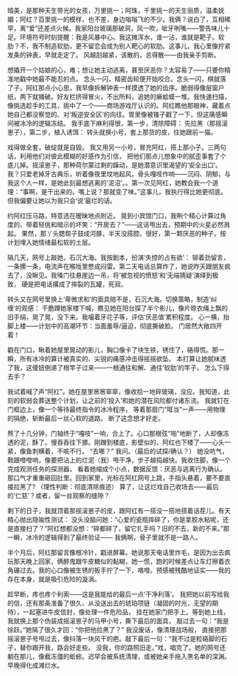 晴美，是那种天生带光的女孩，万里挑一；阿珠，千里挑一的天生丽质，温柔妩媚；阿红？百里挑一的模样，也不差，身边嗡嗡飞的不少。我俩？说白了，互相稀罕，离“爱”还差点火候。我家阳台玻璃那破洞，风一吹，呲牙咧嘴——警告味儿十足。环境符号时刻提醒：我是风暴中心。我这摊浑水，谁一沾，谁就是靶子。软肋？不，我不制造软肋，更不留恋会成为别人靶心的软肋。这事儿，我心里像拧紧发条的钟表，早就走定了。 风越刮越紧，该散的，总得散——由我亲手剪断。

想撬开一个姑娘的心，难；想让她主动逃离，甚至厌恶你？太容易了——只要你精准地戳中她最不能忍的点。 念头一闪，精密齿轮便开始咬合。念头一闪，棋就落了子。阿红那点小心思，我早像拆解钟表一样摸透了她的齿序。脆弱得像层窗户纸，两下就捅破。好友栏挤得冒火，不出所料，追她的癞蛤蟆一堆。我快速扫描，像挑选趁手的工具，挑中了一个——商场游戏厅认识的。阿红瞧他那眼神，藏着点她自己都没察觉的、对‘叛逆安全区’的向往。胃里像被锥子戳了一下，但这痛感瞬间被冰冷的逻辑冻结。 我手底下麻利得很，第一步，清除障碍： 先拉黑（那摇滚崽子），第二步，植入诱饵： 转头就换小号，套上那货的皮，往她跟前一猫。

戏得做全套，破绽就是自毁。 我又用另一小号，冒充阿红，搭上那小子。三两句话，利用他们对彼此模糊的好感作为引信， 把他们那点儿想象中的腻歪事套了个底儿掉。摇滚崽子，那种荷尔蒙过剩的躁动，是她潜意识里渴望的‘安全出口’。 我？只爱老掉牙古典乐，听着像夜里坟地起风，骨头嘎吱作响——沉闷、阴郁，与我这个人一样，是她此刻最想逃离的‘泥沼’。。第一次见阿红，她教会我一个道理：“事啊，是干出来的。嘴上说？那就变了味。”这事儿，我执行得比她更彻底。 但我偏要让她以为我只会‘说’最烂的话。

约阿红压马路，特意选在暧昧地点附近。 晃到小宾馆门口，我咧个精心计算过角度的、带着轻佻和暗示的坏笑：“开房去？”——这话甩出去，预期中的火星必然溅起。 果然，那丫头腮帮子鼓成河豚，半天没搭腔。很好，第一颗厌恶的种子，按计划埋入她情绪最松软的土层。 

隔几天，网号上敲她，石沉大海。我按剧本，扮演‘失控的占有欲’： 铆着劲留言，一条摞一条，电流声在喉咙里憋成闷雷。第二天电话总算炸了，她说昨天跟朋友疯去了，没瞅见。我嗓门往悬崖边一吊，将‘被忽视的愤怒’和‘无端猜疑’演绎到极致， 硬是把电话撂成了摔裂的瓦罐，死寂。

转头又在网号里换上‘卑微求和’的面具赔不是，石沉大海。切换策略，制造‘纠缠’的观感： 干脆蹲她家楼下喊，瞧见她在阳台探了半个影儿，像片晾衣绳上飘的旧手绢，晃了晃，没下来。我嘬着牙花子等，评估‘厌恶值’累积程度。 心一横，抬脚上楼——计划中的高潮环节：当面羞辱/逼迫，彻底撕破脸。 门居然大敞四开着！

戳在门口，瞅着她屋里晃动的影儿，胸口像卡了块生铁，锈住了，硌得慌。那一瞬，所有冰冷的算计被真实的、尖锐的痛感冲击得摇摇欲坠。 本打算让她腻味透了我，这傻妞倒递了根竿子过来——一根通往和解、通往‘软肋’的竿子。 怎么下得去手？

我试着喊了声“阿红”。她在屋里窸窸窣窣，像收拾一地碎玻璃，没应。我知道，此刻的软弱会葬送整个计划，让之前的‘投入’和她的潜在风险都付诸东流。 我就钉在门框边上，像一个等待最终指令的冰冷程序， 等着那扇门“哐当”一声——用物理的隔绝，斩断最后一丝心软的退路。 断了这念想才好走。

熬了十几分钟，门轴终于“嘎吱”一响，合上了。心口那根弦“啪”地断了，人却像冻透的泥，酥了。慢吞吞往下挪。刚蹭到楼底，影壁似的，阿红也下楼了——心头一紧，像鱼刺横着，不咳不行。 “去哪？” 我问。（最后的试探/确认？） 她没吭气，鞋跟噔噔响，像要把沾上的烂泥（我）甩干净，步子越捣越快。我收住脚，像一个完成观测任务的探测器， 看着她缩成个小点，数据反馈：厌恶与逃离行为确认。 那口气才重重砸回肚里。回到家里，光标在阿红网号上跳，手指头悬着，要不要直接拉黑了? （理性判断：彻底清除痕迹） 算了，让这烂戏自己收场去——最后的‘仁慈’？或者，留一丝观察的缝隙？

剩下的日子，我就顶着那摇滚崽子的皮，跟阿红有一搭没一搭地搭着话茬儿。有天精心抛出隐喻性测试： 没头没脑问她：“心爱的瓷瓶摔碎了，你是拿胶水粘呢，还是直接扫了？”阿红想都没想：“碎都碎了，留它扎手吗？旧的不去，新的不来。”那一瞬，冰冷的逻辑得到了最终验证—— 我俩啊，骨子里就不是一路人。

半个月后，阿红那留言像根冷针，戳进屏幕。她说那天电话里炸毛，是因为出去疯玩那天晚上回家，俩醉鬼跟牛皮糖似的黏糊，她一慌，跑的时候差点让车灯擦着衣角碾过去。我的心口像被生锈的扳手拧了一下，咯噔。预感被残酷地证实——我的存在本身，就是吸引危险的漩涡。

趁早断，疼也疼个利索——这是我能给的最后一点‘干净利落’。 我把她以前写给我的信，还有那条准备了很久、从没送出去的琥珀项链（凝固的时光，无望的期待），一起塞进牛皮信封，像处理一件危险品， 挂在她家门把手上。等到她上线，我就换上那个伪装成摇滚崽子的马甲小号，撕下最后的面具， 敲过去一句：“我是徐跃。”她隔了很久才回：“你把他拉黑了？” 我没废话，像清理战场般， 直接把那摇滚崽子号甩过去，像抖落一块风干的疤。敲下最后一句：“我不过是粒硌脚的石子，替你踢开我，路会好走些。 没我，你的路照旧走。”戏，唱完了。她的网号还躺在那儿，像截冻僵的蚯蚓。迟早会被系统清理，或被她亲手拖入黑名单的深渊。 早晚得化成滩烂水。
